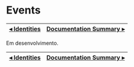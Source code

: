 # Events

[◂ Identities](03-identities.md) | [Documentation Summary ▸](index.md)
-- | --

Em desenvolvimento.

[◂ Identities](03-identities.md) | [Documentation Summary ▸](index.md)
-- | --
